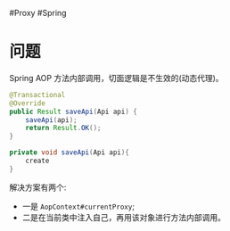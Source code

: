 #Proxy #Spring 

# 问题
Spring AOP 方法内部调用，切面逻辑是不生效的(动态代理)。

```java
@Transactional  
@Override  
public Result saveApi(Api api) {  
    saveApi(api);    
    return Result.OK();  
}

private void saveApi(Api api){
	create
}
```

解决方案有两个:
 - 一是 `AopContext#currentProxy`;
 - 二是在当前类中注入自己，再用该对象进行方法内部调用。